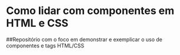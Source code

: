 # Como lidar com componentes em HTML e CSS

##Repositório com o foco em demonstrar e exemplicar o uso de componentes e tags HTML/CSS
